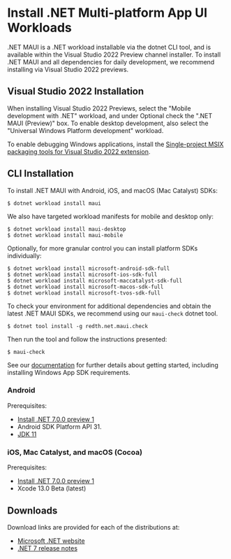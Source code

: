 # Install .NET Multi-platform App UI Workloads

.NET MAUI is a .NET workload installable via the dotnet CLI tool, and is available within the Visual Studio 2022 Preview channel installer. To install .NET MAUI and all dependencies for daily development, we recommend installing via Visual Studio 2022 previews.

## Visual Studio 2022 Installation

When installing Visual Studio 2022 Previews, select the "Mobile development with .NET" workload, and under Optional check the ".NET MAUI (Preview)" box. To enable desktop development, also select the "Universal Windows Platform development" workload.

To enable debugging Windows applications, install the [Single-project MSIX packaging tools for Visual Studio 2022 extension](https://marketplace.visualstudio.com/items?itemName=ProjectReunion.MicrosoftSingleProjectMSIXPackagingToolsDev17).

## CLI Installation

To install .NET MAUI with Android, iOS, and macOS (Mac Catalyst) SDKs:

```console
$ dotnet workload install maui
```

We also have targeted workload manifests for mobile and desktop only:

```console
$ dotnet workload install maui-desktop
$ dotnet workload install maui-mobile
```

Optionally, for more granular control you can install platform SDKs individually:

```console
$ dotnet workload install microsoft-android-sdk-full
$ dotnet workload install microsoft-ios-sdk-full
$ dotnet workload install microsoft-maccatalyst-sdk-full
$ dotnet workload install microsoft-macos-sdk-full
$ dotnet workload install microsoft-tvos-sdk-full
```

To check your environment for additional dependencies and obtain the latest .NET MAUI SDKs, we recommend using our `maui-check` dotnet tool.

```console
$ dotnet tool install -g redth.net.maui.check
```

Then run the tool and follow the instructions presented:

```console
$ maui-check
```

See our [documentation](https://docs.microsoft.com/dotnet/maui/get-started/installation) for further details about getting started, including installing Windows App SDK requirements.

### Android

Prerequisites:

* [Install .NET 7.0.0 preview 1](#downloads)
* Android SDK Platform API 31. 
* [JDK 11](https://www.microsoft.com/openjdk)

### iOS, Mac Catalyst, and macOS (Cocoa)

Prerequisites:

* [Install .NET 7.0.0 preview 1](#downloads)
* Xcode 13.0 Beta (latest)

## Downloads

Download links are provided for each of the distributions at:

- [Microsoft .NET website](https://dotnet.microsoft.com/download/dotnet/7.0)
- [.NET 7 release notes](README.md)
